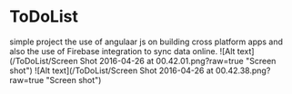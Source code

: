 # ToDoList

simple project the use of angulaar js on building cross platform apps 
and also the use of Firebase integration to sync data online.
![Alt text](/ToDoList/Screen Shot 2016-04-26 at 00.42.01.png?raw=true "Screen shot")
![Alt text](/ToDoList/Screen Shot 2016-04-26 at 00.42.38.png?raw=true "Screen shot")
